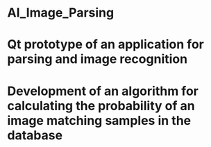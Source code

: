 # AI_Image_Parsing

# Qt prototype of an application for parsing and image recognition
# Development of an algorithm for calculating the probability of an image matching samples in the database
